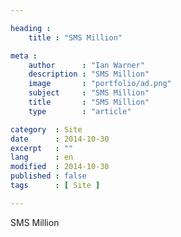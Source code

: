```yaml
---

heading :
    title : "SMS Million"

meta :
    author      : "Ian Warner"
    description : "SMS Million"
    image       : "portfolio/ad.png"
    subject     : "SMS Million"
    title       : "SMS Million"
    type        : "article"

category  : Site
date      : 2014-10-30
excerpt   : ""
lang      : en
modified  : 2014-10-30
published : false
tags      : [ Site ]

---
```


SMS Million
